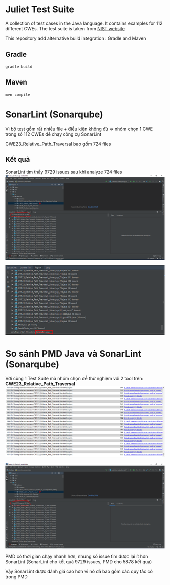 # Juliet Test Suite

A collection of test cases in the Java language. It contains examples for 112 different CWEs. 
The test suite is taken from [NIST website](https://samate.nist.gov/SRD/testsuite.php)

This repository add alternative build integration : Gradle and Maven

## Gradle

```
gradle build
```

## Maven

```
mvn compile
```
# SonarLint (Sonarqube)

Vì bộ test gồm rất nhiều file + điều kiện không đủ => nhóm chọn 1 CWE trong số 112 CWEs để chạy công cụ SonarLint

CWE23_Relative_Path_Traversal bao gồm 724 files

## Kết quả

SonarLint tìm thấy 9729 issues sau khi analyze 724 files
![](https://github.com/duchuy1412/juliet-test-suite/blob/master/Sonarqube.PNG "kết quả")

![](https://github.com/duchuy1412/juliet-test-suite/blob/master/sonartime.PNG "thời gian chạy")

# So sánh PMD Java và SonarLint (Sonarqube)
Với cùng 1 Test Suite mà nhóm chọn để thử nghiệm với 2 tool trên: **CWE23_Relative_Path_Traversal**
![](/pmd.PNG "kết quả của PMD")

![](/Sonarqube.PNG "Kết quả của SonarLint")

PMD có thời gian chạy nhanh hơn, nhưng số issue tìm được lại ít hơn SonarLint (SonarLint cho kết quả 9729 issues, PMD cho 5878 kết quả)

Vậy SonarLint được đánh giá cao hơn vì nó đã bao gồm các quy tắc có trong PMD
